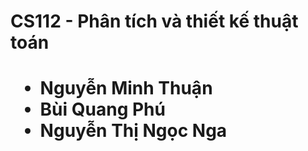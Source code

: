 <body>
  <h1>
    CS112 - Phân tích và thiết kế thuật toán
  <h1>

  <ul>
    <li>Nguyễn Minh Thuận
    <li>Bùi Quang Phú
    <li>Nguyễn Thị Ngọc Nga
  <ul>
<body>

